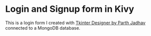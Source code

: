 # Login and Signup form in Kivy
This is a login form I created with [Tkinter Designer by Parth Jadhav](https://github.com/ParthJadhav/Tkinter-Designer) connected to a MongoDB database.

